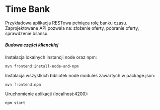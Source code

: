 # Time Bank
Przykładowa aplikacja RESTowa pełniąca rolę banku czasu. </br>
Zaprojektowane API pozwala na: złożenie oferty, pobranie oferty, sprawdzenie bilansu.
##### Budowa części klienckiej
Instalacja lokalnych instancji node oraz npm:
```
mvn frontend:install-node-and-npm
```
Instalacja wszystkich bibliotek node modules zawartych w package.json:
```
mvn frontend:npm
```
Uruchomienie aplikacji (localhost:4200):
```
npm start
```